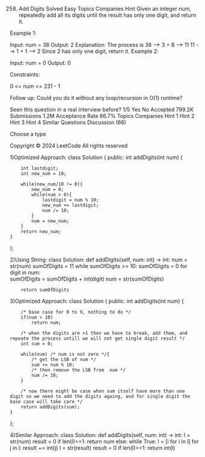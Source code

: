 258. Add Digits
Solved
Easy
Topics
Companies
Hint
Given an integer num, repeatedly add all its digits until the result has only one digit, and return it.

 

Example 1:

Input: num = 38
Output: 2
Explanation: The process is
38 --> 3 + 8 --> 11
11 --> 1 + 1 --> 2 
Since 2 has only one digit, return it.
Example 2:

Input: num = 0
Output: 0
 

Constraints:

0 <= num <= 231 - 1
 

Follow up: Could you do it without any loop/recursion in O(1) runtime?

Seen this question in a real interview before?
1/5
Yes
No
Accepted
799.2K
Submissions
1.2M
Acceptance Rate
66.7%
Topics
Companies
Hint 1
Hint 2
Hint 3
Hint 4
Similar Questions
Discussion (66)

Choose a type



Copyright ©️ 2024 LeetCode All rights reserved

1)Optimized Approach:
class Solution {
public:
    int addDigits(int num) {
        
        int lastdigit;
        int new_num = 10;

        while(new_num/10 != 0){
            new_num = 0;
            while(num > 0){
                lastdigit = num % 10;
                new_num += lastdigit;
                num /= 10;
            }
            num = new_num;
        }
        return new_num;    
    }
};

2)Using String:
class Solution:
    def addDigits(self, num: int) -> int:
        num = str(num)
        sumOfDigits = 11
        while sumOfDigits >= 10:
            sumOfDigits = 0
            for digit in num:    
                sumOfDigits = sumOfDigits + int(digit)
            num = str(sumOfDigits)

        return sumOfDigits

3)Optimized Approach:
class Solution {
public:
    int addDigits(int num) {

        /* base case for 0 to 9, nothing to do */
        if(num < 10)
            return num;

        /* when the digits are >1 then we have to break, add them, and repeate the process untill we will not get single digit result */
        int sum = 0;

        while(num) /* num is not zero */{
            /* get the LSB of num */
            sum += num % 10;
            /* then remove the LSB from  num */
            num /= 10;
        }

        /* now there might be case when sum itself have more than one digit so we need to add the digits againg, and for single digit the base case will take care */
        return addDigits(sum);        
    }
};

4)Similar Approach:
class Solution:
    def addDigits(self, num: int) -> int:
        l = str(num)
        result = 0
        if len(l)==1:
            return num
        else:
            while True:
                l = [i for i in l]
                for j in l:
                    result += int(j)
                l = str(result)
                result = 0
                if len(l)==1:
                   return int(l)



            

